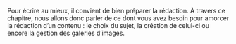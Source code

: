 Pour écrire au mieux, il convient de bien préparer la rédaction. À travers ce chapitre, nous allons donc parler de ce dont vous avez besoin pour amorcer la rédaction d’un contenu : le choix du sujet, la création de celui-ci ou encore la gestion des galeries d’images. 
